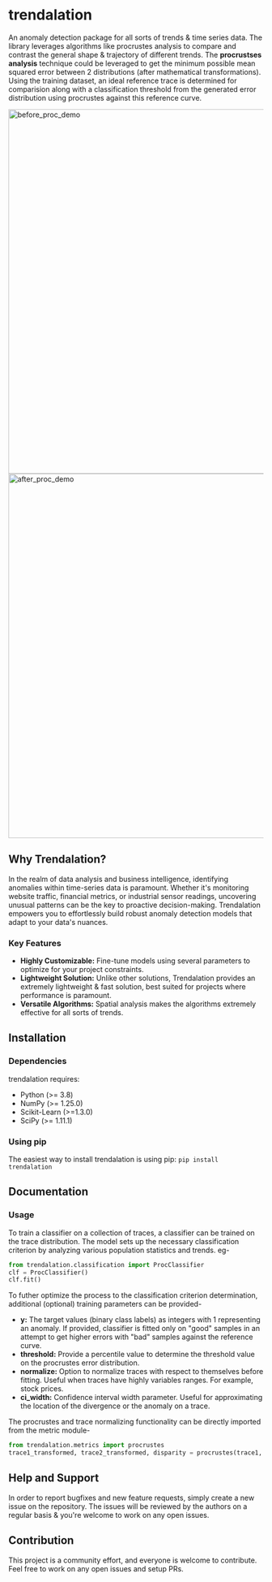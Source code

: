 # trendalation

An anomaly detection package for all sorts of trends & time series data. The library leverages algorithms like procrustes analysis to compare and contrast the general shape & trajectory of different trends. The **procrustses analysis** technique could be leveraged to get the minimum possible mean squared error between 2 distributions (after mathematical transformations). Using the training dataset, an ideal reference trace is determined for comparision along with a classification threshold from the generated error distribution using procrustes against this reference curve.

<img width="718" alt="before_proc_demo" src="https://github.com/kartikeysinha/trendalation/assets/44055129/54e6dc93-33b8-4890-a086-5e624aff1dc3">
<img width="718" alt="after_proc_demo" src="https://github.com/kartikeysinha/trendalation/assets/44055129/5802bb69-9695-4403-9d9e-1f8c02f59ce3">

## Why Trendalation?

In the realm of data analysis and business intelligence, identifying anomalies within time-series data is paramount. Whether it's monitoring website traffic, financial metrics, or industrial sensor readings, uncovering unusual patterns can be the key to proactive decision-making. Trendalation empowers you to effortlessly build robust anomaly detection models that adapt to your data's nuances.

### Key Features

- **Highly Customizable:** Fine-tune models using several parameters to optimize for your project constraints.
- **Lightweight Solution:** Unlike other solutions, Trendalation provides an extremely lightweight & fast solution, best suited for projects where performance is paramount.
- **Versatile Algorithms:** Spatial analysis makes the algorithms extremely effective for all sorts of trends.

## Installation

### Dependencies

trendalation requires:

- Python (>= 3.8)
- NumPy (>= 1.25.0)
- Scikit-Learn (>=1.3.0)
- SciPy (>= 1.11.1)

### Using pip

The easiest way to install trendalation is using pip:
`pip install trendalation`

## Documentation

### Usage

To train a classifier on a collection of traces, a classifier can be trained on the trace distribution. The model sets up the necessary classification criterion by analyzing various population statistics and trends. eg-

```python
from trendalation.classification import ProcClassifier
clf = ProcClassifier()
clf.fit()
```

To futher optimize the process to the classification criterion determination, additional (optional) training parameters can be provided-

- **y:** The target values (binary class labels) as integers with 1 representing an anomaly. If provided, classifier is fitted only on "good" samples in an attempt to get higher errors with "bad" samples against the reference curve.
- **threshold:** Provide a percentile value to determine the threshold value on the procrustes error distribution.
- **normalize:** Option to normalize traces with respect to themselves before fitting. Useful when traces have highly variables ranges. For example, stock prices.
- **ci_width:** Confidence interval width parameter. Useful for approximating the location of the divergence or the anomaly on a trace.

The procrustes and trace normalizing functionality can be directly imported from the metric module-

```python
from trendalation.metrics import procrustes
trace1_transformed, trace2_transformed, disparity = procrustes(trace1, trace2)
```

## Help and Support

In order to report bugfixes and new feature requests, simply create a new issue on the repository.
The issues will be reviewed by the authors on a regular basis & you're welcome to work on any open issues.

## Contribution

This project is a community effort, and everyone is welcome to contribute.
Feel free to work on any open issues and setup PRs.

